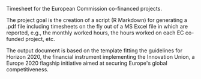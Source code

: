 Timesheet for the European Commission co-financed projects.

The project goal is the creation of a script (R Markdown) for generating a .pdf file including timesheets on the fly out of a MS Excel file in which are reported, e.g., the monthly worked hours, the hours worked on each EC co-funded project, etc.

The output document is based on the template fitting the guidelines for Horizon 2020, the financial instrument implementing the Innovation Union, a Europe 2020 flagship initiative aimed at securing Europe's global competitiveness.


